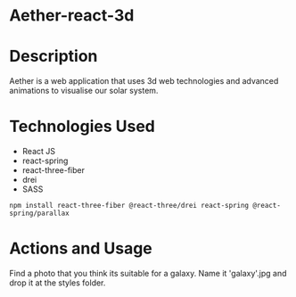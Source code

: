 # Aether-react-3d

# Description<br>

Aether is a web application that uses 3d web technologies and advanced animations to visualise our solar system.<br>


# Technologies Used<br>
* React JS
* react-spring
* react-three-fiber
* drei
* SASS

```
npm install react-three-fiber @react-three/drei react-spring @react-spring/parallax

```



# Actions and Usage<br>
Find a photo that you think its suitable for a galaxy. Name it 'galaxy'.jpg and drop it at the styles folder.




